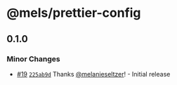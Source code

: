 # @mels/prettier-config

## 0.1.0

### Minor Changes

- [#19](https://github.com/melanieseltzer/toolkit/pull/19) [`225ab9d`](https://github.com/melanieseltzer/toolkit/commit/225ab9d3bc7d52c685ea8108879342aafb2e3194) Thanks [@melanieseltzer](https://github.com/melanieseltzer)! - Initial release
